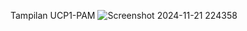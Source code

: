 Tampilan UCP1-PAM
![Screenshot 2024-11-21 224358](https://github.com/user-attachments/assets/dac7160b-89f5-4dde-9ff4-49c53be7a687)
